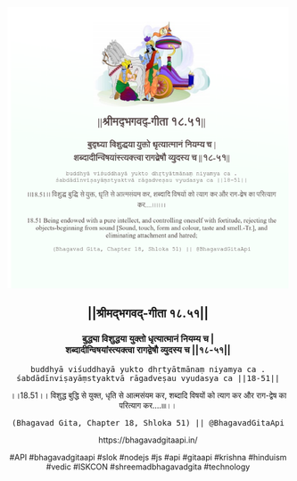 <img src="../../asset/BG_18_51.png"/>
<center><h2>||श्रीमद्‍भगवद्‍-गीता १८.५१||</h2>
<h3>बुद्ध्या विशुद्धया युक्तो धृत्यात्मानं नियम्य च |<br/>शब्दादीन्विषयांस्त्यक्त्वा रागद्वेषौ व्युदस्य च ||१८-५१||</h3>
<pre>buddhyā viśuddhayā yukto dhṛtyātmānaṃ niyamya ca .<br/>śabdādīnviṣayāṃstyaktvā rāgadveṣau vyudasya ca ||18-51||</pre>
<p>।।18.51।। विशुद्ध बुद्धि से युक्त, धृति से आत्मसंयम कर, शब्दादि विषयों को त्याग कर और राग-द्वेष का परित्याग कर....৷৷৷৷।।</p>
<pre>(Bhagavad Gita, Chapter 18, Shloka 51) || @BhagavadGitaApi</pre><p>https://bhagavadgitaapi.in/</p><p>#API #bhagavadgitaapi #slok #nodejs #js #api #gitaapi #krishna #hinduism #vedic #ISKCON #shreemadbhagavadgita #technology</p></center>